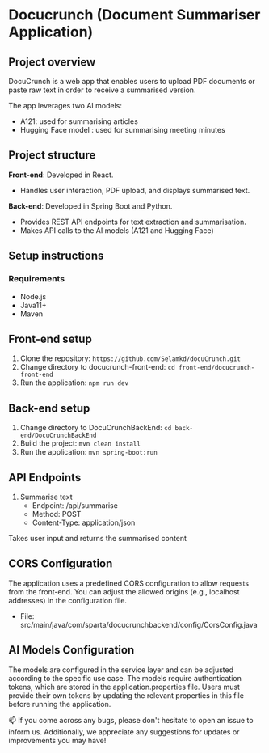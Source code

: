 # Docucrunch (Document Summariser Application)

## Project overview 

DocuCrunch is a web app that enables users to upload PDF documents or paste raw text in order to receive a summarised version. 

The app leverages two AI models:

- A121: used for summarising articles
- Hugging Face model : used for summarising meeting minutes

## Project structure 
**Front-end**:  Developed in React.
  - Handles user interaction, PDF upload, and displays summarised text.
     
**Back-end**: Developed in Spring Boot and Python.
  - Provides REST API endpoints for text extraction and summarisation.
  - Makes API calls to the AI models (A121 and Hugging Face)

 ## Setup instructions

  ### Requirements 
  - Node.js
  - Java11+
  - Maven

## Front-end setup 
1. Clone the repository: `https://github.com/Selamkd/docuCrunch.git`
2. Change directory to docucrunch-front-end: `cd front-end/docucrunch-front-end`
3. Run the application:  `npm run dev`
 ## Back-end setup 
1. Change directory to DocuCrunchBackEnd: `cd back-end/DocuCrunchBackEnd`
2. Build the project:  `mvn clean install`
3. Run the application: `mvn spring-boot:run`
   
 ## API Endpoints 
 1. Summarise text
    - Endpoint: /api/summarise
    - Method: POST
    - Content-Type: application/json
      
Takes user input and returns the summarised content 

 ## CORS Configuration

 The application uses a predefined CORS configuration to allow requests from the front-end. You can adjust the allowed origins (e.g., localhost addresses) in the configuration file.

 - 	File: src/main/java/com/sparta/docucrunchbackend/config/CorsConfig.java

## AI Models Configuration

The models are configured in the service layer and can be adjusted according to the specific use case. The models require authentication tokens, which are stored in the application.properties file. Users must provide their own tokens by updating the relevant properties in this file before running the application. 

📫 If you come across any bugs, please don't hesitate to open an issue to inform us. Additionally, we appreciate any suggestions for updates or improvements you may have!
